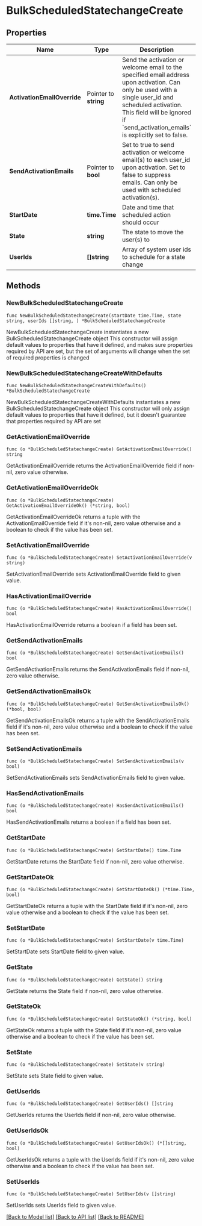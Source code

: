 # BulkScheduledStatechangeCreate

## Properties

Name | Type | Description | Notes
------------ | ------------- | ------------- | -------------
**ActivationEmailOverride** | Pointer to **string** | Send the activation or welcome email to the specified email address upon activation. Can only be used with a single user_id and scheduled activation. This field will be ignored if &#x60;send_activation_emails&#x60; is explicitly set to false. | [optional] 
**SendActivationEmails** | Pointer to **bool** | Set to true to send activation or welcome email(s) to each user_id upon activation. Set to false to suppress emails. Can only be used with scheduled activation(s). | [optional] 
**StartDate** | **time.Time** | Date and time that scheduled action should occur | 
**State** | **string** | The state to move the user(s) to | 
**UserIds** | **[]string** | Array of system user ids to schedule for a state change | 

## Methods

### NewBulkScheduledStatechangeCreate

`func NewBulkScheduledStatechangeCreate(startDate time.Time, state string, userIds []string, ) *BulkScheduledStatechangeCreate`

NewBulkScheduledStatechangeCreate instantiates a new BulkScheduledStatechangeCreate object
This constructor will assign default values to properties that have it defined,
and makes sure properties required by API are set, but the set of arguments
will change when the set of required properties is changed

### NewBulkScheduledStatechangeCreateWithDefaults

`func NewBulkScheduledStatechangeCreateWithDefaults() *BulkScheduledStatechangeCreate`

NewBulkScheduledStatechangeCreateWithDefaults instantiates a new BulkScheduledStatechangeCreate object
This constructor will only assign default values to properties that have it defined,
but it doesn't guarantee that properties required by API are set

### GetActivationEmailOverride

`func (o *BulkScheduledStatechangeCreate) GetActivationEmailOverride() string`

GetActivationEmailOverride returns the ActivationEmailOverride field if non-nil, zero value otherwise.

### GetActivationEmailOverrideOk

`func (o *BulkScheduledStatechangeCreate) GetActivationEmailOverrideOk() (*string, bool)`

GetActivationEmailOverrideOk returns a tuple with the ActivationEmailOverride field if it's non-nil, zero value otherwise
and a boolean to check if the value has been set.

### SetActivationEmailOverride

`func (o *BulkScheduledStatechangeCreate) SetActivationEmailOverride(v string)`

SetActivationEmailOverride sets ActivationEmailOverride field to given value.

### HasActivationEmailOverride

`func (o *BulkScheduledStatechangeCreate) HasActivationEmailOverride() bool`

HasActivationEmailOverride returns a boolean if a field has been set.

### GetSendActivationEmails

`func (o *BulkScheduledStatechangeCreate) GetSendActivationEmails() bool`

GetSendActivationEmails returns the SendActivationEmails field if non-nil, zero value otherwise.

### GetSendActivationEmailsOk

`func (o *BulkScheduledStatechangeCreate) GetSendActivationEmailsOk() (*bool, bool)`

GetSendActivationEmailsOk returns a tuple with the SendActivationEmails field if it's non-nil, zero value otherwise
and a boolean to check if the value has been set.

### SetSendActivationEmails

`func (o *BulkScheduledStatechangeCreate) SetSendActivationEmails(v bool)`

SetSendActivationEmails sets SendActivationEmails field to given value.

### HasSendActivationEmails

`func (o *BulkScheduledStatechangeCreate) HasSendActivationEmails() bool`

HasSendActivationEmails returns a boolean if a field has been set.

### GetStartDate

`func (o *BulkScheduledStatechangeCreate) GetStartDate() time.Time`

GetStartDate returns the StartDate field if non-nil, zero value otherwise.

### GetStartDateOk

`func (o *BulkScheduledStatechangeCreate) GetStartDateOk() (*time.Time, bool)`

GetStartDateOk returns a tuple with the StartDate field if it's non-nil, zero value otherwise
and a boolean to check if the value has been set.

### SetStartDate

`func (o *BulkScheduledStatechangeCreate) SetStartDate(v time.Time)`

SetStartDate sets StartDate field to given value.


### GetState

`func (o *BulkScheduledStatechangeCreate) GetState() string`

GetState returns the State field if non-nil, zero value otherwise.

### GetStateOk

`func (o *BulkScheduledStatechangeCreate) GetStateOk() (*string, bool)`

GetStateOk returns a tuple with the State field if it's non-nil, zero value otherwise
and a boolean to check if the value has been set.

### SetState

`func (o *BulkScheduledStatechangeCreate) SetState(v string)`

SetState sets State field to given value.


### GetUserIds

`func (o *BulkScheduledStatechangeCreate) GetUserIds() []string`

GetUserIds returns the UserIds field if non-nil, zero value otherwise.

### GetUserIdsOk

`func (o *BulkScheduledStatechangeCreate) GetUserIdsOk() (*[]string, bool)`

GetUserIdsOk returns a tuple with the UserIds field if it's non-nil, zero value otherwise
and a boolean to check if the value has been set.

### SetUserIds

`func (o *BulkScheduledStatechangeCreate) SetUserIds(v []string)`

SetUserIds sets UserIds field to given value.



[[Back to Model list]](../README.md#documentation-for-models) [[Back to API list]](../README.md#documentation-for-api-endpoints) [[Back to README]](../README.md)


